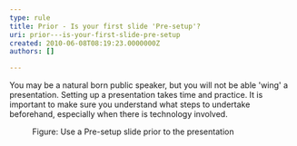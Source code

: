 ```yaml
---
type: rule
title: Prior - Is your first slide 'Pre-setup'?
uri: prior---is-your-first-slide-pre-setup
created: 2010-06-08T08:19:23.0000000Z
authors: []

---
```



You may be a natural born public speaker, but you will not be able 'wing' a presentation. Setting up a presentation takes time and practice. It is important to make sure you understand what steps to undertake beforehand, especially when there is technology involved.
<dl>    <dt><img alt="" class="ms-rteCustom-ImageArea" src="/Communication/RulesToBetterPowerpointPresentations/PublishingImages/preslide.gif"> </dt>
    <dd class="ms-rteCustom-FigureNormal">Figure&#58; Use a Pre-setup slide prior to the presentation</dd></dl>
